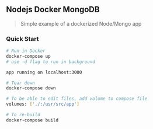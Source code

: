## Nodejs Docker MongoDB

> Simple example of a dockerized Node/Mongo app

### Quick Start

```bash
# Run in Docker
docker-compose up
# use -d flag to run in background

app running on localhost:3000

# Tear down
docker-compose down

# To be able to edit files, add volume to compose file
volumes: ['./:/usr/src/app']

# To re-build
docker-compose build
```
